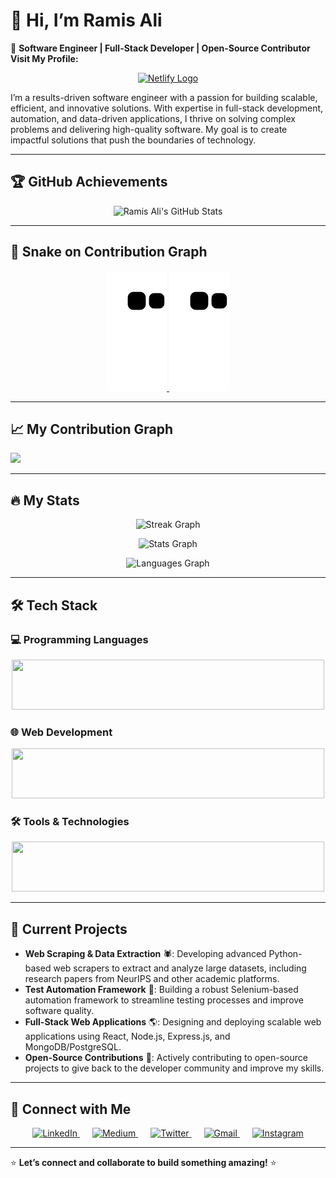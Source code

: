 # 👋 Hi, I’m **Ramis Ali**  
🚀 **Software Engineer | Full-Stack Developer | Open-Source Contributor**  
**Visit My Profile:**

<div align="center"> <a href="https://iramisali.netlify.app/" target="_blank" rel="noopener noreferrer"> <img src="https://cdn.jsdelivr.net/gh/devicons/devicon/icons/netlify/netlify-original.svg" alt="Netlify Logo" width="38" /> <br/> <strong style="font-size: 1.3em; color: #00ad9f;"></strong> </a> </div>
  </a>
  
</div>

</t>I’m a results-driven software engineer with a passion for building scalable, efficient, and innovative solutions. With expertise in full-stack development, automation, and data-driven applications, I thrive on solving complex problems and delivering high-quality software. My goal is to create impactful solutions that push the boundaries of technology.  

---
## 🏆 GitHub Achievements  
<div align="center">  
  <img src="https://github-readme-stats.vercel.app/api?username=Ramisali007&show_icons=true&theme=radical" alt="Ramis Ali's GitHub Stats" />  
</div>

---
## 🐍 Snake on Contribution Graph  
<div align="center">
  <a href="https://github.com/settings/appearance#gh-dark-mode-only">
    <img src="https://github.com/affan-ch/affan-ch/blob/main/dist/github-contribution-grid-snake-dark.svg" alt="snake" />
    </a>
  <a href="https://github.com/settings/appearance#gh-light-mode-only">
    <img src="https://github.com/affan-ch/affan-ch/blob/main/dist/github-contribution-grid-snake.svg" alt="snake" />
    </a>
</div>

---
## 📈 My Contribution Graph  
<img src="https://github-readme-activity-graph.vercel.app/graph?username=Ramisali007&hide_border=true&theme=react-dark&custom_title=Ramis%27+Contribution+Graph+%28Last+30+Days%29&area=true"  />

---
## 🔥 My Stats  

<div align="center">
  <img src="https://streak-stats.demolab.com/?user=Ramisali007&locale=en&mode=daily&theme=github_dark&hide_border=false&border_radius=5&date_format=j%20M%5B%20Y%5D&order=1" height="220" alt="Streak Graph"  /> <br>
 
  <img src="https://github-readme-stats-affan.vercel.app/api?username=Ramisali007&hide_title=true&hide_rank=false&show_icons=true&include_all_commits=true&count_private=true&disable_animations=true&theme=github_dark&locale=en&hide_border=false&order=2&icon_color=39D353&border_color=39D353&show=reviews,discussions_started,discussions_answered,prs_merged,prs_merged_percentage" height="300" width="600" alt="Stats Graph" /> <br>
  
  <img src="https://github-readme-stats.vercel.app/api/top-langs?username=Ramisali007&locale=en&hide_title=true&layout=compact&card_width=320&langs_count=6&theme=github_dark&hide_border=false&border_color=39D353&order=3&disable_animations=true" height="180" alt="Languages Graph" /> <br>
</div>

---
## 🛠️ Tech Stack  

### 💻 **Programming Languages**  
<div align="center">  
  <img src="https://skillicons.dev/icons?i=cpp,java,python,js,ts,haskell,r" width="500" height="80"/>  
</div>  

### 🌐 **Web Development**  
<div align="center">  
  <img src="https://skillicons.dev/icons?i=html,css,react,nodejs,express,redux" width="500" height="80"/>  
</div>  

### 🛠 **Tools & Technologies**  
<div align="center">  
  <img src="https://skillicons.dev/icons?i=git,docker,selenium,linux,mysql,mongodb,postgres,aws" width="500" height="80"/>  
</div>  


---
## 🚀 **Current Projects**  
- **Web Scraping & Data Extraction** 🕷️: Developing advanced Python-based web scrapers to extract and analyze large datasets, including research papers from NeurIPS and other academic platforms.  
- **Test Automation Framework** 🤖: Building a robust Selenium-based automation framework to streamline testing processes and improve software quality.  
- **Full-Stack Web Applications** 🌎: Designing and deploying scalable web applications using React, Node.js, Express.js, and MongoDB/PostgreSQL.  
- **Open-Source Contributions** 🌟: Actively contributing to open-source projects to give back to the developer community and improve my skills.  


---
## 📌 **Connect with Me**  

<div align="center">  
  <a href="https://linkedin.com/in/iramisali" style="margin: 10px;">  
    <img src="https://skillicons.dev/icons?i=linkedin" width="60" height="60" alt="LinkedIn" />  
  </a>  
  <a href="https://medium.com/@iramisali" style="margin: 10px;">  
    <img src="https://upload.wikimedia.org/wikipedia/commons/e/ec/Medium_logo_Monogram.svg" width="60" height="60" alt="Medium" />  
  </a>  
  <a href="https://twitter.com/RamisAli123" style="margin: 10px;">  
    <img src="https://skillicons.dev/icons?i=twitter" width="60" height="60" alt="Twitter" />  
  </a>  
  <a href="mailto:ramisali.k786@gmail.com" style="margin: 10px;">  
    <img src="https://skillicons.dev/icons?i=gmail" width="60" height="60" alt="Gmail" />  
  </a>  
  <a href="https://instagram.com/ramis_alyy" style="margin: 10px;">  
    <img src="https://upload.wikimedia.org/wikipedia/commons/a/a5/Instagram_icon.png" width="60" height="60" alt="Instagram" />  
  </a>  
</div>  

---
⭐ **Let’s connect and collaborate to build something amazing!** ⭐
